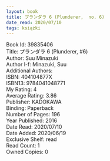 ```yaml
---
layout: book
title: プランダラ 6 (Plunderer,  no. 6)
date_read: 2020/07/10
tags: książki
---
```


Book Id: 39835406<br />
Title: プランダラ 6 (Plunderer, #6)<br />
Author: Suu Minazuki<br />
Author l-f: Minazuki, Suu<br />
Additional Authors: <br />
ISBN: 404104877X<br />
ISBN13: 9784041048771<br />
My Rating: 4<br />
Average Rating: 3.86<br />
Publisher: KADOKAWA<br />
Binding: Paperback<br />
Number of Pages: 196<br />
Year Published: 2016<br />
Date Read: 2020/07/10<br />
Date Added: 2020/06/19<br />
Exclusive Shelf: read<br />
Read Count: 1<br />
Owned Copies: 0<br />


